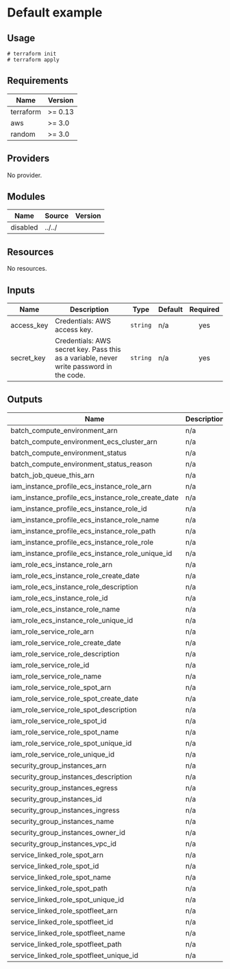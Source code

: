 # Default example

## Usage

```
# terraform init
# terraform apply
```

<!-- BEGINNING OF PRE-COMMIT-TERRAFORM DOCS HOOK -->
## Requirements

| Name | Version |
|------|---------|
| terraform | >= 0.13 |
| aws | >= 3.0 |
| random | >= 3.0 |

## Providers

No provider.

## Modules

| Name | Source | Version |
|------|--------|---------|
| disabled | ../../ |  |

## Resources

No resources.

## Inputs

| Name | Description | Type | Default | Required |
|------|-------------|------|---------|:--------:|
| access\_key | Credentials: AWS access key. | `string` | n/a | yes |
| secret\_key | Credentials: AWS secret key. Pass this as a variable, never write password in the code. | `string` | n/a | yes |

## Outputs

| Name | Description |
|------|-------------|
| batch\_compute\_environment\_arn | n/a |
| batch\_compute\_environment\_ecs\_cluster\_arn | n/a |
| batch\_compute\_environment\_status | n/a |
| batch\_compute\_environment\_status\_reason | n/a |
| batch\_job\_queue\_this\_arn | n/a |
| iam\_instance\_profile\_ecs\_instance\_role\_arn | n/a |
| iam\_instance\_profile\_ecs\_instance\_role\_create\_date | n/a |
| iam\_instance\_profile\_ecs\_instance\_role\_id | n/a |
| iam\_instance\_profile\_ecs\_instance\_role\_name | n/a |
| iam\_instance\_profile\_ecs\_instance\_role\_path | n/a |
| iam\_instance\_profile\_ecs\_instance\_role\_role | n/a |
| iam\_instance\_profile\_ecs\_instance\_role\_unique\_id | n/a |
| iam\_role\_ecs\_instance\_role\_arn | n/a |
| iam\_role\_ecs\_instance\_role\_create\_date | n/a |
| iam\_role\_ecs\_instance\_role\_description | n/a |
| iam\_role\_ecs\_instance\_role\_id | n/a |
| iam\_role\_ecs\_instance\_role\_name | n/a |
| iam\_role\_ecs\_instance\_role\_unique\_id | n/a |
| iam\_role\_service\_role\_arn | n/a |
| iam\_role\_service\_role\_create\_date | n/a |
| iam\_role\_service\_role\_description | n/a |
| iam\_role\_service\_role\_id | n/a |
| iam\_role\_service\_role\_name | n/a |
| iam\_role\_service\_role\_spot\_arn | n/a |
| iam\_role\_service\_role\_spot\_create\_date | n/a |
| iam\_role\_service\_role\_spot\_description | n/a |
| iam\_role\_service\_role\_spot\_id | n/a |
| iam\_role\_service\_role\_spot\_name | n/a |
| iam\_role\_service\_role\_spot\_unique\_id | n/a |
| iam\_role\_service\_role\_unique\_id | n/a |
| security\_group\_instances\_arn | n/a |
| security\_group\_instances\_description | n/a |
| security\_group\_instances\_egress | n/a |
| security\_group\_instances\_id | n/a |
| security\_group\_instances\_ingress | n/a |
| security\_group\_instances\_name | n/a |
| security\_group\_instances\_owner\_id | n/a |
| security\_group\_instances\_vpc\_id | n/a |
| service\_linked\_role\_spot\_arn | n/a |
| service\_linked\_role\_spot\_id | n/a |
| service\_linked\_role\_spot\_name | n/a |
| service\_linked\_role\_spot\_path | n/a |
| service\_linked\_role\_spot\_unique\_id | n/a |
| service\_linked\_role\_spotfleet\_arn | n/a |
| service\_linked\_role\_spotfleet\_id | n/a |
| service\_linked\_role\_spotfleet\_name | n/a |
| service\_linked\_role\_spotfleet\_path | n/a |
| service\_linked\_role\_spotfleet\_unique\_id | n/a |
<!-- END OF PRE-COMMIT-TERRAFORM DOCS HOOK -->

